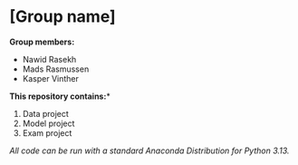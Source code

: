 # [Group name]

**Group members:**
- Nawid Rasekh
- Mads Rasmussen  
- Kasper Vinther

**This repository contains:***

1. Data project
1. Model project
1. Exam project

*All code can be run with a standard Anaconda Distribution for Python 3.13.*
